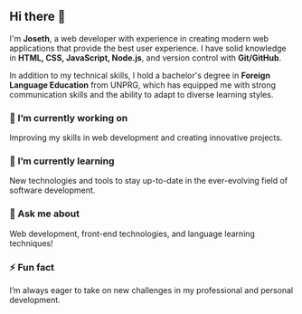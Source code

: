 ## Hi there 👋

I'm **Joseth**, a web developer with experience in creating modern web applications that provide the best user experience. I have solid knowledge in **HTML, CSS, JavaScript, Node.js**, and version control with **Git/GitHub**.

In addition to my technical skills, I hold a bachelor's degree in **Foreign Language Education** from UNPRG, which has equipped me with strong communication skills and the ability to adapt to diverse learning styles.

### 🔭 I’m currently working on
Improving my skills in web development and creating innovative projects.

### 🌱 I’m currently learning
New technologies and tools to stay up-to-date in the ever-evolving field of software development.

### 💬 Ask me about
Web development, front-end technologies, and language learning techniques!

### ⚡ Fun fact
I’m always eager to take on new challenges in my professional and personal development.
